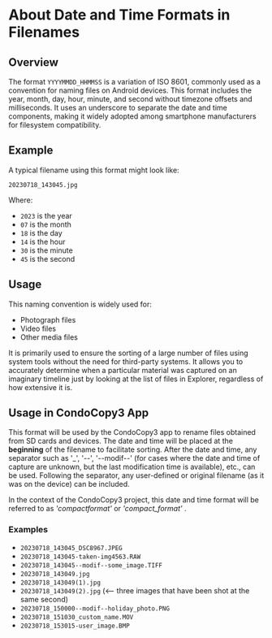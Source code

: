 # About Date and Time Formats in Filenames

## Overview

The format `YYYYMMDD_HHMMSS` is a variation of ISO 8601, commonly used as a convention for naming files on Android devices. This format includes the year, month, day, hour, minute, and second without timezone offsets and milliseconds. It uses an underscore to separate the date and time components, making it widely adopted among smartphone manufacturers for filesystem compatibility.

## Example

A typical filename using this format might look like:

`20230718_143045.jpg`

Where:
- `2023` is the year
- `07` is the month
- `18` is the day
- `14` is the hour
- `30` is the minute
- `45` is the second

## Usage

This naming convention is widely used for:
- Photograph files
- Video files
- Other media files

It is primarily used to ensure the sorting of a large number of files using system tools without the need for third-party systems. It allows you to accurately determine when a particular material was captured on an imaginary timeline just by looking at the list of files in Explorer, regardless of how extensive it is.

## Usage in CondoCopy3 App

This format will be used by the CondoCopy3 app to rename files obtained from SD cards and devices. The date and time will be placed at the **beginning** of the filename to facilitate sorting. After the date and time, any separator such as '_', '--', '--modif--' (for cases where the date and time of capture are unknown, but the last modification time is available), etc., can be used. Following the separator, any user-defined or original filename (as it was on the device) can be included.

In the context of the CondoCopy3 project, this date and time format will be referred to as *'compactformat'* or *'compact_format'* .

### Examples

- `20230718_143045_DSC8967.JPEG`
- `20230718_143045-taken-img4563.RAW`
- `20230718_143045--modif--some_image.TIFF`
- `20230718_143049.jpg`
- `20230718_143049(1).jpg`
- `20230718_143049(2).jpg`         (<-- three images that have been shot at the same second)
- `20230718_150000--modif--holiday_photo.PNG`
- `20230718_151030_custom_name.MOV`
- `20230718_153015-user_image.BMP`

